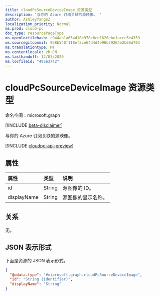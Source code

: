 ```yaml
---
title: cloudPcSourceDeviceImage 资源类型
description: '与你的 Azure 订阅关联的源映像。 '
author: AshleyYangSZ
localization_priority: Normal
ms.prod: cloud-pc
doc_type: resourcePageType
ms.openlocfilehash: c944ab1a634d10e978c6ce1620ebe1accc5e4359
ms.sourcegitcommit: 958b540f118ef3ce64d4d4e96b29264e2b56d703
ms.translationtype: MT
ms.contentlocale: zh-CN
ms.lasthandoff: 12/03/2020
ms.locfileid: "49563742"
---
```

# <a name="cloudpcsourcedeviceimage-resource-type"></a>cloudPcSourceDeviceImage 资源类型

命名空间：microsoft.graph

[!INCLUDE [beta-disclaimer](../../includes/beta-disclaimer.md)]

与你的 Azure 订阅关联的源映像。

[!INCLUDE [cloudpc-api-preview](../../includes/cloudpc-api-preview.md)]

## <a name="properties"></a>属性

|属性|类型|说明|
|:---|:---|:---|
|id|String|源图像的 ID。|
|displayName|String|源图像的显示名称。|

## <a name="relationships"></a>关系

无。

## <a name="json-representation"></a>JSON 表示形式

下面是资源的 JSON 表示形式。
<!-- {
  "blockType": "resource",
  "@odata.type": "microsoft.graph.cloudPcSourceDeviceImage",
  "baseType": "microsoft.graph.entity"
}
-->

``` json
{
  "@odata.type": "#microsoft.graph.cloudPcSourceDeviceImage",
  "id": "String (identifier)",
  "displayName": "String"
}
```
